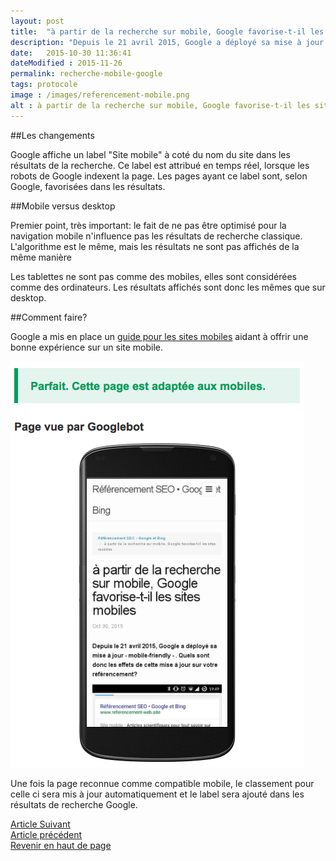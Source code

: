 ```yaml
---
layout: post
title:  "à partir de la recherche sur mobile, Google favorise-t-il les sites mobiles"
description: "Depuis le 21 avril 2015, Google a déployé sa mise à jour - mobile-friendly - . Quels sont donc les effets de cette mise à jour sur votre référencement?"
date:   2015-10-30 11:36:41
dateModified : 2015-11-26
permalink: recherche-mobile-google
tags: protocole
image : /images/referencement-mobile.png
alt : à partir de la recherche sur mobile, Google favorise-t-il les sites mobiles
---
```


##Les changements

Google affiche un label "Site mobile" à coté du nom du site dans les résultats de la recherche. Ce label est attribué en temps réel, lorsque les robots de Google indexent la page. Les pages ayant ce label sont, selon Google, favorisées dans les résultats.

##Mobile versus desktop

Premier point, très important: le fait de ne pas être optimisé pour la navigation mobile n'influence pas les résultats de recherche classique. L'algorithme est le même, mais les résultats ne sont pas affichés de la même manière

Les tablettes ne sont pas comme des mobiles, elles sont considérées comme des ordinateurs. Les résultats affichés sont donc les mêmes que sur desktop.


##Comment faire?

Google a mis en place un [guide pour les sites mobiles](https://developers.google.com/webmasters/mobile-sites/?hl=fr-FR&utm_source=MFT&utm_medium=incoming-link&utm_campaign=MFT) aidant à offrir une bonne expérience sur un site mobile.  


![Test de compatibilité Google](/images/test-compatibilite-google.png "Test de compatibilité Google")


Une fois la page reconnue comme compatible mobile, le classement pour celle ci sera mis à jour automatiquement et le label sera ajouté dans les résultats de recherche Google.

<p>
   <a href="http://www.referencement-web.site/comportement-robot-indexeur-google-bing/">Article Suivant</a><br>
   <a href="http://www.referencement-web.site/comparer-google-bing-interpretation-nofollow/">Article précédent</a><br>
   <a href="http://www.referencement-web.site/recherche-mobile-google/">Revenir en haut de page</a>
</p>
